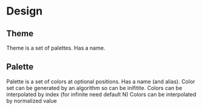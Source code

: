 # Design #
## Theme ##
Theme is a set of palettes. Has a name.
## Palette ##
Palette is a set of colors at optional positions. Has a name (and alias).
Color set can be generated by an algorithm so can be inifitite.
Colors can be interpolated by index (for infinite need default N)
Colors can be interpolated by normalized value
